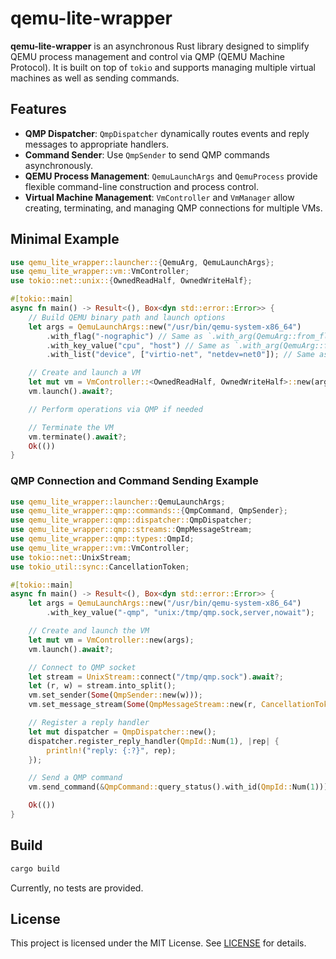# qemu-lite-wrapper

**qemu-lite-wrapper** is an asynchronous Rust library designed to simplify QEMU process management and control via QMP (QEMU Machine Protocol). It is built on top of `tokio` and supports managing multiple virtual machines as well as sending commands.

## Features

* **QMP Dispatcher**: `QmpDispatcher` dynamically routes events and reply messages to appropriate handlers.
* **Command Sender**: Use `QmpSender` to send QMP commands asynchronously.
* **QEMU Process Management**: `QemuLaunchArgs` and `QemuProcess` provide flexible command-line construction and process control.
* **Virtual Machine Management**: `VmController` and `VmManager` allow creating, terminating, and managing QMP connections for multiple VMs.

## Minimal Example

```rust
use qemu_lite_wrapper::launcher::{QemuArg, QemuLaunchArgs};
use qemu_lite_wrapper::vm::VmController;
use tokio::net::unix::{OwnedReadHalf, OwnedWriteHalf};

#[tokio::main]
async fn main() -> Result<(), Box<dyn std::error::Error>> {
    // Build QEMU binary path and launch options
    let args = QemuLaunchArgs::new("/usr/bin/qemu-system-x86_64")
        .with_flag("-nographic") // Same as `.with_arg(QemuArg::from_flag("-nographic"))`
        .with_key_value("cpu", "host") // Same as `.with_arg(QemuArg::from_key_value("cpu", "host"))`
        .with_list("device", ["virtio-net", "netdev=net0"]); // Same as `.with_arg(QemuArg::from_list("device", [...]))`

    // Create and launch a VM
    let mut vm = VmController::<OwnedReadHalf, OwnedWriteHalf>::new(args);
    vm.launch().await?;

    // Perform operations via QMP if needed

    // Terminate the VM
    vm.terminate().await?;
    Ok(())
}
```
### QMP Connection and Command Sending Example

```rust
use qemu_lite_wrapper::launcher::QemuLaunchArgs;
use qemu_lite_wrapper::qmp::commands::{QmpCommand, QmpSender};
use qemu_lite_wrapper::qmp::dispatcher::QmpDispatcher;
use qemu_lite_wrapper::qmp::streams::QmpMessageStream;
use qemu_lite_wrapper::qmp::types::QmpId;
use qemu_lite_wrapper::vm::VmController;
use tokio::net::UnixStream;
use tokio_util::sync::CancellationToken;

#[tokio::main]
async fn main() -> Result<(), Box<dyn std::error::Error>> {
    let args = QemuLaunchArgs::new("/usr/bin/qemu-system-x86_64")
        .with_key_value("-qmp", "unix:/tmp/qmp.sock,server,nowait");

    // Create and launch the VM
    let mut vm = VmController::new(args);
    vm.launch().await?;

    // Connect to QMP socket
    let stream = UnixStream::connect("/tmp/qmp.sock").await?;
    let (r, w) = stream.into_split();
    vm.set_sender(Some(QmpSender::new(w)));
    vm.set_message_stream(Some(QmpMessageStream::new(r, CancellationToken::new())));

    // Register a reply handler
    let mut dispatcher = QmpDispatcher::new();
    dispatcher.register_reply_handler(QmpId::Num(1), |rep| {
        println!("reply: {:?}", rep);
    });

    // Send a QMP command
    vm.send_command(&QmpCommand::query_status().with_id(QmpId::Num(1))).await?;

    Ok(())
}
```
## Build

```bash
cargo build
```

Currently, no tests are provided.

## License

This project is licensed under the MIT License. See [LICENSE](LICENSE) for details.
